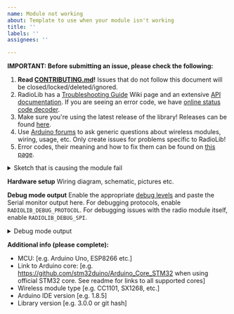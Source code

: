 ```yaml
---
name: Module not working
about: Template to use when your module isn't working
title: ''
labels: ''
assignees: ''

---
```


**IMPORTANT: Before submitting an issue, please check the following:**
1. **Read [CONTRIBUTING.md](https://github.com/jgromes/RadioLib/blob/master/CONTRIBUTING.md)!** Issues that do not follow this document will be closed/locked/deleted/ignored.
2. RadioLib has a [Troubleshooting Guide](https://github.com/jgromes/RadioLib/wiki/Troubleshooting-Guide) Wiki page and an extensive [API documentation](https://jgromes.github.io/RadioLib/). If you are seeing an error code, we have [online status code decoder](https://radiolib-org.github.io/status_decoder/decode.html).
3. Make sure you're using the latest release of the library! Releases can be found [here](https://github.com/jgromes/RadioLib/releases).
4. Use [Arduino forums](https://forum.arduino.cc/) to ask generic questions about wireless modules, wiring, usage, etc. Only create issues for problems specific to RadioLib!
5. Error codes, their meaning and how to fix them can be found on [this page](https://jgromes.github.io/RadioLib/group__status__codes.html).

<details><summary>Sketch that is causing the module fail</summary>
<p>

```c++
paste the sketch here, even if it is an unmodified example code
```

</p>
</details> 

**Hardware setup**
Wiring diagram, schematic, pictures etc.

**Debug mode output**
Enable the appropriate [debug levels](https://github.com/jgromes/RadioLib/wiki/Debug-mode) and paste the Serial monitor output here. For debugging protocols, enable `RADIOLIB_DEBUG_PROTOCOL`. For debugging issues with the radio module itself, enable `RADIOLIB_DEBUG_SPI`.

<details><summary>Debug mode output</summary>
<p>

```
paste the debug output here
```

</p>
</details> 

**Additional info (please complete):**
 - MCU: [e.g. Arduino Uno, ESP8266 etc.]
 - Link to Arduino core: [e.g. https://github.com/stm32duino/Arduino_Core_STM32 when using official STM32 core. See readme for links to all supported cores]
 - Wireless module type [e.g. CC1101, SX1268, etc.]
 - Arduino IDE version  [e.g. 1.8.5]
 - Library version [e.g. 3.0.0 or git hash]
